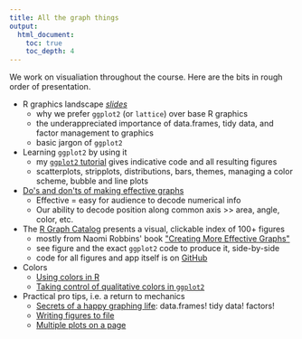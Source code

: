 ```yaml
---
title: All the graph things
output:
  html_document:
    toc: true
    toc_depth: 4
---
```


We work on visualiation throughout the course. Here are the bits in rough order of presentation.

  * R graphics landscape *[slides](https://speakerdeck.com/jennybc/ggplot2-tutorial)*
    - why we prefer `ggplot2` (or `lattice`) over base R graphics
    - the underappreciated importance of data.frames, tidy data, and factor management to graphics
    - basic jargon of `ggplot2`
  * Learning `ggplot2` by using it
    - my [`ggplot2` tutorial](https://github.com/jennybc/ggplot2-tutorial) gives indicative code and all resulting figures 
    - scatterplots, stripplots, distributions, bars, themes, managing a color scheme, bubble and line plots
  * [Do's and don'ts of making effective graphs](block015_graph-dos-donts.html)
    - Effective = easy for audience to decode numerical info
    - Our ability to decode position along common axis >> area, angle, color, etc. 
  * The [R Graph Catalog](http://shiny.stat.ubc.ca/r-graph-catalog/) presents a visual, clickable index of 100+ figures
    - mostly from Naomi Robbins' book ["Creating More Effective Graphs"](http://www.amazon.com/Creating-Effective-Graphs-Naomi-Robbins/dp/0985911123)
    - see figure and the exact `ggplot2` code to produce it, side-by-side
    - code for all figures and app itself is on [GitHub](https://github.com/jennybc/r-graph-catalog)
  * Colors
    - [Using colors in R](block018_colors.html)
    - [Taking control of qualitative colors in `ggplot2`](block019_enforce-color-scheme.html)
  * Practical pro tips, i.e. a return to mechanics
    - [Secrets of a happy graphing life](block016_secrets-happy-graphing.html): data.frames! tidy data! factors!
    - [Writing figures to file](block017_write-figure-to-file.html)
    - [Multiple plots on a page](block020_multiple-plots-on-a-page.html)
    <!--
    - underappreciated basics: density plots, high-volume scatterplots
    good stuff here:
    http://www.ugrad.stat.ubc.ca/~stat540/seminars/seminar03_graphics-ggplot2.html
    -->
